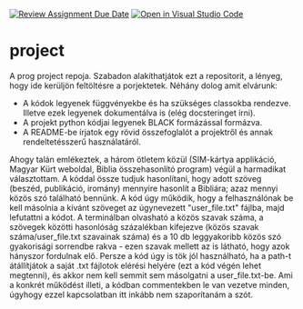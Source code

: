 [![Review Assignment Due Date](https://classroom.github.com/assets/deadline-readme-button-22041afd0340ce965d47ae6ef1cefeee28c7c493a6346c4f15d667ab976d596c.svg)](https://classroom.github.com/a/rh7kGwYD)
[![Open in Visual Studio Code](https://classroom.github.com/assets/open-in-vscode-2e0aaae1b6195c2367325f4f02e2d04e9abb55f0b24a779b69b11b9e10269abc.svg)](https://classroom.github.com/online_ide?assignment_repo_id=17744447&assignment_repo_type=AssignmentRepo)
# project

A prog project repoja. Szabadon alakíthatjátok ezt a repositorit, a lényeg, hogy ide kerüljön feltöltésre a porjektetek.
Néhány dolog amit elvárunk:
- A kódok legyenek függvényekbe és ha szükséges classokba rendezve. Illetve ezek legyenek dokumentálva is (elég docsteringet írni).
- A projekt python kódjai legyenek BLACK formázással formázva.
- A README-be írjatok egy rövid összefoglalót a projektről és annak rendeltetésszerű használatáról.

Ahogy talán emlékeztek, a három ötletem közül (SIM-kártya applikáció, Magyar Kürt weboldal, Biblia összehasonlító program) végül a harmadikat választottam. A kóddal össze tudjuk hasonlítani, hogy adott szöveg (beszéd, publikáció, iromány) mennyire hasonlít a Bibliára; azaz mennyi közös szó található bennünk. A kód úgy működik, hogy a felhasználónak be kell másolnia a kívánt szöveget az úgynevezett "user_file.txt" fájlba, majd lefutattni a kódot. A terminálban olvasható a közös szavak száma, a szövegek közötti hasonlóság százalékban kifejezve (közös szavak száma/user_file.txt szavainak száma) és a 10 db leggyakoribb közös szó gyakorisági sorrendbe rakva - ezen szavak mellett az is látható, hogy azok hányszor fordulnak elő. Persze a kód úgy is tök jól használható, ha a path-t átállítjátok a saját .txt fájlotok elérési helyére (ezt a kód végén lehet megtenni), és akkor nem kell semmit sem másolgatni a user_file.txt-be. Ami a konkrét működést illeti, a kódban commentekben le van vezetve minden, úgyhogy ezzel kapcsolatban itt inkább nem szaporítanám a szót.